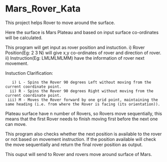 # Mars_Rover_Kata

This project helps Rover to move around the surface.

Here the surface is Mars Plateau and based on input surface co-ordinates will be calculated.

This program will get input as rover position and instuction.
         i) Rover Position(Eg: 2 3 N) will give x,y co-ordinates of rover and direction of rover.
         ii) Instruction(Eg: LMLMLMLMM) have the information of rover next movement.
         
Instuction Clarification:
 
       i) L - Spins the Rover 90 degrees Left without moving from the current coordinate point.
      ii) R - Spins the Rover 90 degrees Right without moving from the current coordinate point.
     iii) M - Moves the Rover forward by one grid point, maintaining the same heading (i.e. from where the Rover is facing (its orientation)).
     
Plateau surface have n number of Rovers, so Rovers move sequentially, this means that the first Rover needs to finish moving first before the next one can move.

This program also checks whether the next position is available to the rover or not based on movement instruction.
If the position available will check the move sequentially and return the final rover position as output.

This ouput will send to Rover and rovers move around surface of Mars.
    
